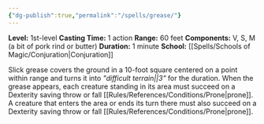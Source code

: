 ```yaml
---
{"dg-publish":true,"permalink":"/spells/grease/"}
---
```


**Level:** 1st-level
**Casting Time:** 1 action
**Range:** 60 feet
**Components:** V, S, M (a bit of pork rind or butter)
**Duration:** 1 minute
**School:** [[Spells/Schools of Magic/Conjuration\|Conjuration]]

Slick grease covers the ground in a 10-foot square centered on a point within range and turns it into _"difficult terrain||3"_ for the duration.
When the grease appears, each creature standing in its area must succeed on a Dexterity saving throw or fall [[Rules/References/Conditions/Prone\|prone]]. A creature that enters the area or ends its turn there must also succeed on a Dexterity saving throw or fall [[Rules/References/Conditions/Prone\|prone]].